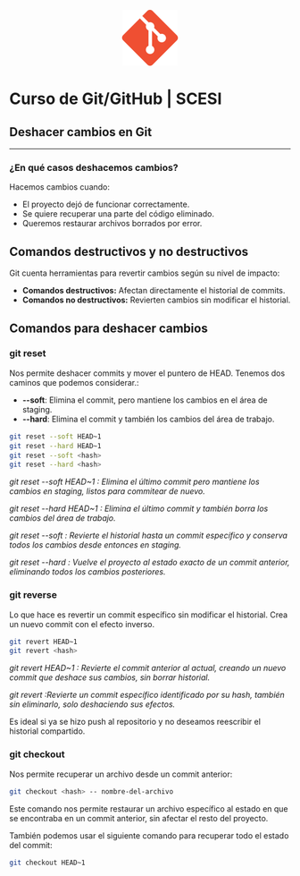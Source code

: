<p align="center">
  <img src="img/git.png" alt="Logo" width="100"/>
</p>

# Curso de Git/GitHub | SCESI

## Deshacer cambios en Git

---

### ¿En qué casos deshacemos cambios?

Hacemos cambios cuando:

- El proyecto dejó de funcionar correctamente.
- Se quiere recuperar una parte del código eliminado.
- Queremos restaurar archivos borrados por error.

## Comandos destructivos y no destructivos

Git cuenta herramientas para revertir cambios según su nivel de impacto:

- **Comandos destructivos:** Afectan directamente el historial de commits.
- **Comandos no destructivos:** Revierten cambios sin modificar el historial.

## Comandos para deshacer cambios

### git reset

Nos permite deshacer commits y mover el puntero de HEAD. Tenemos dos caminos que podemos considerar.:

- **--soft**: Elimina el commit, pero mantiene los cambios en el área de staging.
- **--hard**: Elimina el commit y también los cambios del área de trabajo.

```bash
git reset --soft HEAD~1
git reset --hard HEAD~1
git reset --soft <hash>
git reset --hard <hash>
```


*git reset --soft HEAD~1 : Elimina el último commit pero mantiene*
*los cambios en staging, listos para commitear de nuevo.*

*git reset --hard HEAD~1 : Elimina el último commit y también borra*
*los cambios del área de trabajo.*

*git reset --soft <hash> : Revierte el historial hasta un commit*
 *específico y conserva todos los cambios desde entonces en staging.*

*git reset --hard <hash> : Vuelve el proyecto al estado exacto de un*
 *commit anterior, eliminando todos los cambios posteriores.*

### git reverse

Lo que hace es revertir un commit específico sin modificar el historial. Crea un nuevo commit con el efecto inverso.

```bash
git revert HEAD~1
git revert <hash>
```

*git revert HEAD~1 : Revierte el commit anterior al actual, creando* 
*un nuevo commit que deshace sus cambios, sin borrar historial.*

*git revert <hash> :Revierte un commit específico identificado por*
 *su hash, también sin eliminarlo, solo deshaciendo sus efectos.*

Es ideal si ya se hizo push al repositorio y no deseamos reescribir el historial compartido.


### git checkout

Nos permite recuperar un archivo desde un commit anterior:

```bash
git checkout <hash> -- nombre-del-archivo
```

Este comando nos permite restaurar un archivo específico al estado en que se encontraba en un commit anterior, sin afectar el resto del proyecto.

También podemos usar el siguiente comando para recuperar todo el estado del commit:

```bash
git checkout HEAD~1
```
